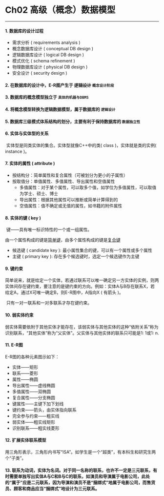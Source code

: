 # Ch02 高级（概念）数据模型

---

#### 1. 数据库的设计过程

+ 需求分析 ( requirements analysis )
+ 概念数据库设计 ( conceptual DB design )
+ 逻辑数据库设计 ( logical DB design )
+ 模式优化 ( schema refinement )
+ 物理数据库设计 ( physical DB design )
+ 安全设计 ( security design )

#### 2. 在数据库的设计中，E-R图产生于 ~~逻辑设计~~  `概念设计阶段`

#### 3. 数据库的概念模型独立于 `具体的机器与DBMS`

#### 4. 将概念模型转换为逻辑数据模型，属于数据库的 `逻辑设计`

#### 5. 数据库三级模式体系结构的划分，主要有利于保持数据库的 `数据独立性`

#### 6. 实体与实体型的关系

​		 实体型是同类实体的集合。实体型就像C++中的类( class )，实体就是类的实例( instance )。

#### 7. 实体的属性 ( attribute )

- 按结构分：简单属性和复合属性（可被划分为更小的子属性）
- 按取值分：单值属性、多值属性、导出属性和空值属性
  - 多值属性：对于某个属性，可以取多个值，如学位为多值属性，可以取值为学士、硕士、博士
  - 导出属性：根据其他属性可以推断或简单计算得到的
  - 空值属性：值不确定或无值的属性，如书籍的附件属性

#### 8. 实体的键 ( key )

​	键——具有唯一标识特性的一个或一组属性。

​	由一个属性构成的键是<u>简单键</u>，由多个属性构成的键是<u>复合键</u>

- 候选键 ( candidate key ): 最小属性集合的键，可以有一个属性或多个属性
- 主键 ( primary key ): 存在多个候选键时，选定一个候选键作为主键

#### 9. 键约束

​		简单说来，就是给定一个实体，若通过联系可以唯一确定另一方实体的实例，则两实体间存在键约束，要注意的是键约束的方向。例如：实体A与B存在联系X，若给定A，通过X可唯一确定B，则E-R图中，A指向X ( 有箭头 )。

​		只有一对一联系和一对多联系才存在键约束。

#### 10. 弱实体约束

​		弱实体需要依附于其他实体才能存在，该弱实体与其他实体的这种“依附关系”称为识别联系，“其他实体”称为“父实体”。父实体与其他实体的联系只可能是1: 1或1: n.

#### 11. E-R图

  E-R图的各种元素图示如下：
  - 实体——矩形
  - 联系——菱形
  - 属性——椭圆
  - 导出属性——虚线椭圆
  - 多值属性——双椭圆
  - 复合属性——分支椭圆
  - 键属性——主键下加下划线
  - 键约束——箭头，由实体指向联系
  - 完全参与约束——粗实线
  - 弱实体——粗实线矩形
  - 识别联系——粗实线菱形

#### 12. 扩展实体联系模型

​		用三角形表示，三角形内书写“ISA”。如学生是一个“超类”，有本科生和研究生两个“子类”。

#### 13. 联系为动词，实体为名词。对于同一名称的联系，也许不一定是三元联系，有时需要单独写出实体A与C和B与C的联系，如演员和导演属于电影公司，此处的“属于”应是二元联系，因为导演和演员不是“捆绑式”地属于电影公司，而售货员、顾客和商品应当“捆绑式”地设计为三元联系。



